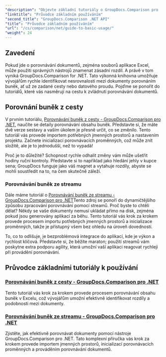 ```yaml
---
"description": "Objevte základní tutoriály o GroupDocs.Comparison pro .NET pro efektivní porovnávání dokumentů a vývojové poznatky. Naučte se, jak snadno porovnávat buňky v Excelu."
"linktitle": "Průvodce základním používáním"
"second_title": "GroupDocs.Comparison .NET API"
"title": "Průvodce základním používáním"
"url": "/cs/comparison/net/guide-to-basic-usage/"
"weight": 24
---
```


## Zavedení

Pokud jde o porovnávání dokumentů, zejména souborů aplikace Excel, může použití správných nástrojů znamenat zásadní rozdíl. A právě v tom vyniká GroupDocs.Comparison for .NET. Tato výkonná knihovna umožňuje vývojářům rychle identifikovat nesrovnalosti mezi dokumenty porovnáním buněk, ať už ze zadané cesty nebo datového proudu. Pojďme se ponořit do tutoriálů, které vás nasměrují na cestu k zvládnutí porovnávání dokumentů.

## Porovnání buněk z cesty

V prvním tutoriálu, [Porovnávání buněk z cesty - GroupDocs.Comparison pro .NET](./comparing-cells-from-path/), naučíte se detaily porovnávání obsahu buněk. Představte si, že máte dvě verze sestavy a vaším úkolem je přesně určit, co se změnilo. Tento tutoriál vás provede importem potřebných jmenných prostorů a nastavením projektu. Začnete inicializací porovnávacích proměnných, což může znít složitě, ale je to jednodušší, než to vypadá!

Proč je to důležité? Schopnost rychle odhalit změny vám může ušetřit hodiny ruční kontroly. Představte si to například jako hledání jehly v kupce sena; GroupDocs funguje jako váš magnet a vytahuje rozdíly, abyste se mohli soustředit na to, na čem skutečně záleží.

### Porovnávání buněk ze streamu

Dále máme tutoriál o [Porovnávání buněk ze streamu - GroupDocs.Comparison pro .NET](./comparing-cells-from-stream/)Tento zdroj se ponoří do dynamičtějšího způsobu zpracování porovnávání pomocí streamů. Proč byste to chtěli dělat? Někdy se vaše dokumenty nemusí ukládat přímo na disk, zejména pokud jsou generovány aplikací za běhu. Tento tutoriál vás krok za krokem provede procesem importu potřebných jmenných prostorů a inicializace proměnných, takže je přístupný všem bez ohledu na úroveň dovedností.

To, co to odlišuje, je bezproblémová integrace do aplikací, kde je výkon a rychlost klíčová. Představte si, že běžíte maraton; použití streamů vám poskytne extra podporu agility, která umožní vaší aplikaci reagovat rychleji při provádění porovnávání.

## Průvodce základními tutoriály k používání
### [Porovnávání buněk z cesty - GroupDocs.Comparison pro .NET](./comparing-cells-from-path/)
Tento tutoriál vás krok za krokem provede procesem porovnávání obsahu buněk v Excelu, což vývojářům umožní efektivně identifikovat rozdíly a podobnosti mezi dokumenty.
### [Porovnávání buněk ze streamu - GroupDocs.Comparison pro .NET](./comparing-cells-from-stream/)
Zjistěte, jak efektivně porovnávat dokumenty pomocí nástroje GroupDocs.Comparison pro .NET. Tato komplexní příručka vás krok za krokem provede importem jmenných prostorů, inicializací porovnávacích proměnných a prováděním porovnávání dokumentů.